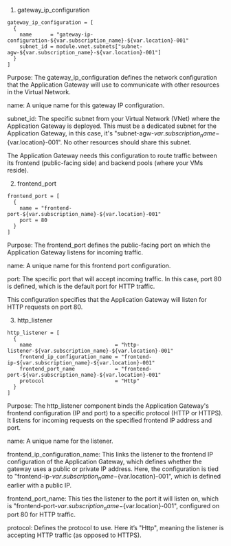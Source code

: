 1. gateway_ip_configuration

```
gateway_ip_configuration = [
  {
    name      = "gateway-ip-configuration-${var.subscription_name}-${var.location}-001"
    subnet_id = module.vnet.subnets["subnet-agw-${var.subscription_name}-${var.location}-001"]
  }
]
```
Purpose: The gateway_ip_configuration defines the network configuration that the Application Gateway will use to communicate with other resources in the Virtual Network.

name: A unique name for this gateway IP configuration.

subnet_id: The specific subnet from your Virtual Network (VNet) where the Application Gateway is deployed. This must be a dedicated subnet for the Application Gateway, in this case, it's "subnet-agw-${var.subscription_name}-${var.location}-001". No other resources should share this subnet.

The Application Gateway needs this configuration to route traffic between its frontend (public-facing side) and backend pools (where your VMs reside).


2. frontend_port

```
frontend_port = [
  {
    name = "frontend-port-${var.subscription_name}-${var.location}-001"
    port = 80
  }
]

```

Purpose: The frontend_port defines the public-facing port on which the Application Gateway listens for incoming traffic.

name: A unique name for this frontend port configuration.

port: The specific port that will accept incoming traffic. In this case, port 80 is defined, which is the default port for HTTP traffic.

This configuration specifies that the Application Gateway will listen for HTTP requests on port 80.


3. http_listener

```
http_listener = [
  {
    name                           = "http-listener-${var.subscription_name}-${var.location}-001"
    frontend_ip_configuration_name = "frontend-ip-${var.subscription_name}-${var.location}-001"
    frontend_port_name             = "frontend-port-${var.subscription_name}-${var.location}-001"
    protocol                       = "Http"
  }
]
```
Purpose: The http_listener component binds the Application Gateway's frontend configuration (IP and port) to a specific protocol (HTTP or HTTPS). It listens for incoming requests on the specified frontend IP address and port.

name: A unique name for the listener.

frontend_ip_configuration_name: This links the listener to the frontend IP configuration of the Application Gateway, which defines whether the gateway uses a public or private IP address. Here, the configuration is tied to "frontend-ip-${var.subscription_name}-${var.location}-001", which is defined earlier with a public IP.

frontend_port_name: This ties the listener to the port it will listen on, which is "frontend-port-${var.subscription_name}-${var.location}-001", configured on port 80 for HTTP traffic.

protocol: Defines the protocol to use. Here it’s "Http", meaning the listener is accepting HTTP traffic (as opposed to HTTPS).